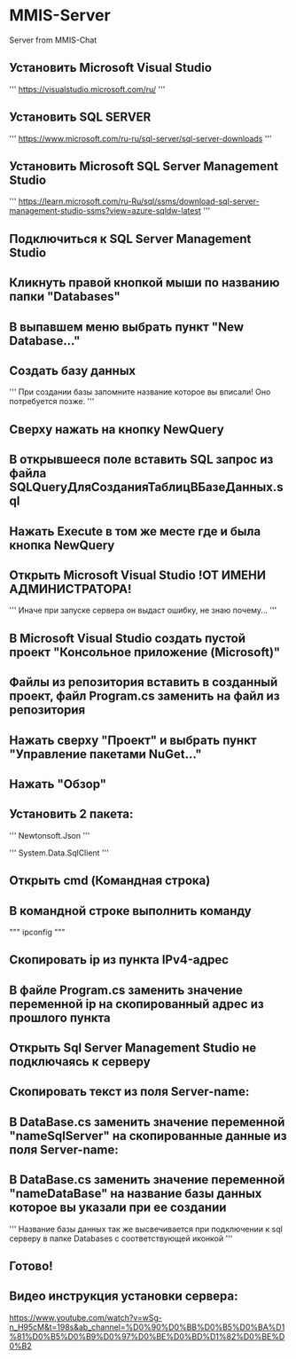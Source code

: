 # MMIS-Server
Server from MMIS-Chat

## Установить Microsoft Visual Studio
'''
https://visualstudio.microsoft.com/ru/
'''

## Установить SQL SERVER

'''
https://www.microsoft.com/ru-ru/sql-server/sql-server-downloads
'''

## Установить Microsoft SQL Server Management Studio

'''
https://learn.microsoft.com/ru-Ru/sql/ssms/download-sql-server-management-studio-ssms?view=azure-sqldw-latest
'''

## Подключиться к SQL Server Management Studio

## Кликнуть правой кнопкой мыши по названию папки "Databases"

## В выпавшем меню выбрать пункт "New Database..."

## Cоздать базу данных

'''
При создании базы запомните название которое вы вписали!
Оно потребуется позже.
'''

## Сверху нажать на кнопку NewQuery

## В открывшееся поле вставить SQL запрос из файла SQLQueryДляСозданияТаблицВБазеДанных.sql

## Нажать Execute в том же месте где и была кнопка NewQuery

## Открыть Microsoft Visual Studio !ОТ ИМЕНИ АДМИНИСТРАТОРА!

'''
Иначе при запуске сервера он выдаст ошибку, не знаю почему...
'''

## В Microsoft Visual Studio создать пустой проект "Консольное приложение (Microsoft)"

## Файлы из репозитория вставить в созданный проект, файл Program.cs заменить на файл из репозитория

## Нажать сверху "Проект" и выбрать пункт "Управление пакетами NuGet..."

## Нажать "Обзор"

## Установить 2 пакета:

'''
Newtonsoft.Json
'''

'''
System.Data.SqlClient
'''

## Открыть cmd (Командная строка)

## В командной строке выполнить команду

"""
ipconfig
"""

## Скопировать ip из пункта IPv4-адрес 

## В файле Program.cs заменить значение переменной ip на скопированный адрес из прошлого пункта

## Открыть Sql Server Management Studio не подключаясь к серверу

## Скопировать текст из поля Server-name:

## В DataBase.cs заменить значение переменной "nameSqlServer" на скопированные данные из поля Server-name:

## В DataBase.cs заменить значение переменной "nameDataBase" на название базы данных которое вы указали при ее создании

'''
Название базы данных так же высвечивается при подключении к sql серверу в папке Databases с соответствующей иконкой
'''

## Готово!

## Видео инструкция установки сервера:
https://www.youtube.com/watch?v=wSg-n_H95cM&t=198s&ab_channel=%D0%90%D0%BB%D0%B5%D0%BA%D1%81%D0%B5%D0%B9%D0%97%D0%BE%D0%BD%D1%82%D0%BE%D0%B2

